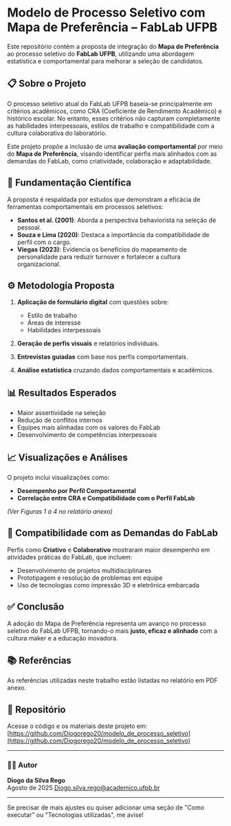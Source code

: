 
# Modelo de Processo Seletivo com Mapa de Preferência – FabLab UFPB

Este repositório contém a proposta de integração do **Mapa de Preferência** ao processo seletivo do **FabLab UFPB**, utilizando uma abordagem estatística e comportamental para melhorar a seleção de candidatos.

## 📋 Sobre o Projeto

O processo seletivo atual do FabLab UFPB baseia-se principalmente em critérios acadêmicos, como CRA (Coeficiente de Rendimento Acadêmico) e histórico escolar. No entanto, esses critérios não capturam completamente as habilidades interpessoais, estilos de trabalho e compatibilidade com a cultura colaborativa do laboratório.

Este projeto propõe a inclusão de uma **avaliação comportamental** por meio do **Mapa de Preferência**, visando identificar perfis mais alinhados com as demandas do FabLab, como criatividade, colaboração e adaptabilidade.

## 🧠 Fundamentação Científica

A proposta é respaldada por estudos que demonstram a eficácia de ferramentas comportamentais em processos seletivos:

- **Santos et al. (2001)**: Aborda a perspectiva behaviorista na seleção de pessoal.
- **Souza e Lima (2020)**: Destaca a importância da compatibilidade de perfil com o cargo.
- **Viegas (2023)**: Evidencia os benefícios do mapeamento de personalidade para reduzir turnover e fortalecer a cultura organizacional.

## ⚙️ Metodologia Proposta

1. **Aplicação de formulário digital** com questões sobre:
   - Estilo de trabalho
   - Áreas de interesse
   - Habilidades interpessoais

2. **Geração de perfis visuais** e relatórios individuais.

3. **Entrevistas guiadas** com base nos perfis comportamentais.

4. **Análise estatística** cruzando dados comportamentais e acadêmicos.

## 📊 Resultados Esperados

- Maior assertividade na seleção
- Redução de conflitos internos
- Equipes mais alinhadas com os valores do FabLab
- Desenvolvimento de competências interpessoais

## 📈 Visualizações e Análises

O projeto inclui visualizações como:

- **Desempenho por Perfil Comportamental**
- **Correlação entre CRA e Compatibilidade com o Perfil FabLab**

*(Ver Figuras 1 a 4 no relatório anexo)*

## 🧩 Compatibilidade com as Demandas do FabLab

Perfis como **Criativo** e **Colaborativo** mostraram maior desempenho em atividades práticas do FabLab, que incluem:

- Desenvolvimento de projetos multidisciplinares
- Prototipagem e resolução de problemas em equipe
- Uso de tecnologias como impressão 3D e eletrônica embarcada

## ✅ Conclusão

A adoção do Mapa de Preferência representa um avanço no processo seletivo do FabLab UFPB, tornando-o mais **justo, eficaz e alinhado** com a cultura maker e a educação inovadora.

## 📚 Referências

As referências utilizadas neste trabalho estão listadas no relatório em PDF anexo.

## 🔗 Repositório

Acesse o código e os materiais deste projeto em:  
[https://github.com/Diogorego20/modelo_de_processo_seletivo](https://github.com/Diogorego20/modelo_de_processo_seletivo)

---

### 👨‍💻 Autor

**Diogo da Silva Rego**  
Agosto de 2025
Diogo.silva.rego@academico.ufpb.br


---

Se precisar de mais ajustes ou quiser adicionar uma seção de "Como executar" ou "Tecnologias utilizadas", me avise!
